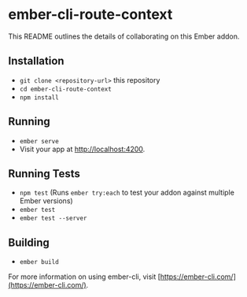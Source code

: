 # ember-cli-route-context

This README outlines the details of collaborating on this Ember addon.

## Installation

* `git clone <repository-url>` this repository
* `cd ember-cli-route-context`
* `npm install`

## Running

* `ember serve`
* Visit your app at [http://localhost:4200](http://localhost:4200).

## Running Tests

* `npm test` (Runs `ember try:each` to test your addon against multiple Ember versions)
* `ember test`
* `ember test --server`

## Building

* `ember build`

For more information on using ember-cli, visit [https://ember-cli.com/](https://ember-cli.com/).
